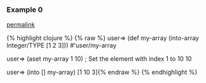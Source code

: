 ### Example 0
[permalink](#example-0)

{% highlight clojure %}
{% raw %}
user=> (def my-array (into-array Integer/TYPE [1 2 3]))
#'user/my-array

user=> (aset my-array 1 10) ; Set the element with index 1 to 10
10

user=> (into [] my-array)
[1 10 3]{% endraw %}
{% endhighlight %}


